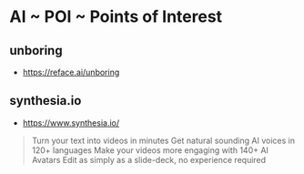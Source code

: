 # AI ~ POI ~ Points of Interest

## unboring

* https://reface.ai/unboring


## synthesia.io

* https://www.synthesia.io/

>Turn your text into videos in minutes
>Get natural sounding AI voices in 120+ languages
>Make your videos more engaging with 140+ AI Avatars
>Edit as simply as a slide-deck, no experience required



